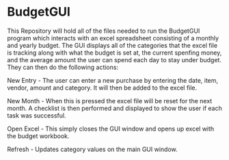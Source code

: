# BudgetGUI
This Repository will hold all of the files needed to run the BudgetGUI program which interacts with an excel spreadsheet consisting of a monthly and yearly budget. The GUI displays all of the categories that the excel file is tracking along with what the budget is set at, the current spenfing money, and the average amount the user can spend each day to stay under budget. They can then do the following actions: 

  New Entry - The user can enter a new purchase by entering the date, item, vendor, amount and category. It will then be added to the excel               file.
  
  New Month - When this is pressed the excel file will be reset for the next month. A checklist is then performed and displayed to show the               user if each task was successful.
  
  Open Excel - This simply closes the GUI window and opens up excel with the budget workbook.
  
  Refresh - Updates category values on the main GUI window. 
